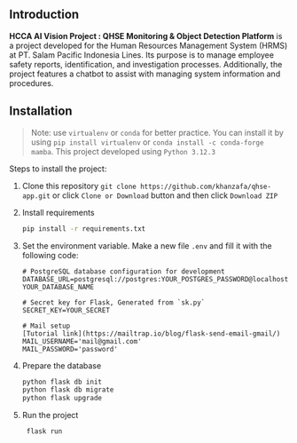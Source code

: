 ## **Introduction**

**HCCA AI Vision Project : QHSE Monitoring & Object Detection Platform** is a project developed for the Human Resources Management System (HRMS) at PT. Salam Pacific Indonesia Lines. Its purpose is to manage employee safety reports, identification, and investigation processes. Additionally, the project features a chatbot to assist with managing system information and procedures.

## **Installation**

> Note: use `virtualenv` or `conda` for better practice. You can install it by using `pip install virtualenv` or `conda install -c conda-forge mamba`. This project developed using `Python 3.12.3`

Steps to install the project:

1. Clone this repository `git clone https://github.com/khanzafa/qhse-app.git` or click `Clone or Download` button and then click `Download ZIP`

2. Install requirements

   ```bash
   pip install -r requirements.txt
   ```

3. Set the environment variable. Make a new file `.env` and fill it with the following code:

   ```env
   # PostgreSQL database configuration for development
   DATABASE_URL=postgresql://postgres:YOUR_POSTGRES_PASSWORD@localhost/
   YOUR_DATABASE_NAME

   # Secret key for Flask, Generated from `sk.py`
   SECRET_KEY=YOUR_SECRET

   # Mail setup
   [Tutorial link](https://mailtrap.io/blog/flask-send-email-gmail/)
   MAIL_USERNAME='mail@gmail.com'
   MAIL_PASSWORD='password'
   ```

4. Prepare the database

   ```bash
   python flask db init
   python flask db migrate
   python flask upgrade
   ```

5. Run the project

   ```bash
    flask run
   ```
